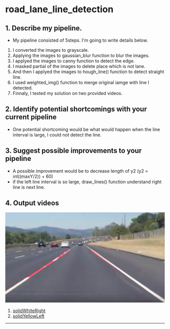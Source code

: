 # road_lane_line_detection


## 1. Describe my pipeline. 

- My pipeline consisted of 5steps. I'm going to write details below.
1. I converted the images to grayscale.
2. Applying the images to gaussian_blur function to blur the images.
3. I applyed the images to canny function to detect the edge.
4. I masked partial of the images to delete place which is not lane.
5. And then I applyed the images to hough_line() function to detect straight line.
6. I used weighted_img() function to merge original iamge with line I detected.
7. Finnaly, I tested my solution on two provided videos.


## 2. Identify potential shortcomings with your current pipeline
- One potential shortcoming would be what would happen when the line interval is large, I could not detect the line.

## 3. Suggest possible improvements to your pipeline
- A possible improvement would be to decrease length of y2 (y2 = int((maxY/2)) + 60)
- if the left line interval is so large, draw_lines() function understand right line is next line.

## 4. Output videos
![alt text][image1]


1. [solidWhiteRight](https://www.youtube.com/watch?v=7N8M5-Zdnzk&feature=youtu.be)
2. [solidYellowLeft](https://www.youtube.com/watch?v=ba81I_ywZ4Q&feature=youtu.be)



------
[image1]: ./images/sample_image.png 
